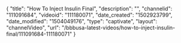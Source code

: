 {
    "title": "How To Inject Insulin Final",
    "description": "",
    "channelid": "111091684",
    "videoid": "111180071",
    "date_created": "1502923799",
    "date_modified": "1504049176",
    "type": "captivate",
    "layout": "channelVideo",
    "url": "\/bbbusa-latest-videos\/how-to-inject-insulin-final\/111091684-111180071"
}